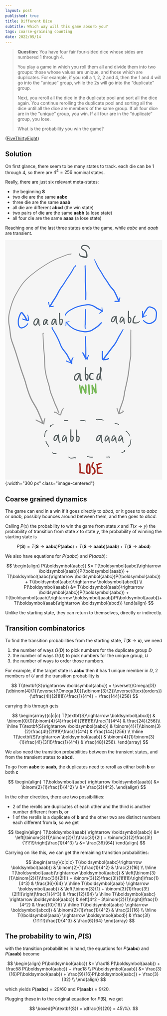 ```yaml
---
layout: post
published: true
title: Different Dice
subtitle: Which way will this game absorb you?
tags: coarse-graining counting
date: 2022/05/14
---
```


>**Question**: You have four fair four-sided dice whose sides are numbered 1 through 4.
>
>You play a game in which you roll them all and divide them into two groups: those whose values are unique, and those which are duplicates. For example, if you roll a 1, 2, 2 and 4, then the 1 and 4 will go into the “unique” group, while the 2s will go into the “duplicate” group.
>
>Next, you reroll all the dice in the duplicate pool and sort all the dice again. You continue rerolling the duplicate pool and sorting all the dice until all the dice are members of the same group. If all four dice are in the “unique” group, you win. If all four are in the “duplicate” group, you lose.
>
>What is the probability you win the game?

<!--more-->

([FiveThirtyEight](https://fivethirtyeight.com/features/its-elementary-my-dear-riddler/))

## Solution

On first glance, there seem to be many states to track. each die can be $1$ through $4,$ so there are $4^4 = 256$ nominal states. 

Really, there are just six relevant meta-states:
- the beginning $\textbf{S}$
- two die are the same $\boldsymbol{aabc}$ 
- three die are the same $\boldsymbol{aaab}$ 
- all die are different $\boldsymbol{abcd}$ (the win state)
- two pairs of die are the same $\boldsymbol{aabb}$ (a lose state)
- all four die are the same $\boldsymbol{aaaa}$ (a lose state)

Reaching one of the last three states ends the game, while $aabc$ and $aaab$ are transient. 

![](/img/2022-05-14-different-dice-graph.png){:width="300 px" class="image-centered"}

## Coarse grained dynamics

The game can end in a win if it goes directly to $abcd,$ or it goes to to $aabc$ or $aaab$, possibly bounces around between them, and then goes to $abcd.$ 

Calling $P(x)$ the probability to win the game from state $x$ and $T(x\rightarrow y)$ the probability of transition from state $x$ to state $y$, the probability of winning the starting state is

$$
  P(\textbf{S}) =  T(\textbf{S}\rightarrow \boldsymbol{aabc})P(\boldsymbol{aabc}) + T(\textbf{S}\rightarrow \boldsymbol{aaab})(\boldsymbol{aaab}) + T(\textbf{S}\rightarrow \boldsymbol{abcd})
$$

We also have equations for $P(aabc)$ and $P(aaab):$ 

$$
    \begin{align}
      P(\boldsymbol{aabc}) &= T(\boldsymbol{aabc}\rightarrow \boldsymbol{aaab})P(\boldsymbol{aaab}) + T(\boldsymbol{aabc}\rightarrow \boldsymbol{aabc})P(\boldsymbol{aabc}) + T(\boldsymbol{aabc}\rightarrow \boldsymbol{abcd}) \\
      P(\boldsymbol{aaab}) &= T(\boldsymbol{aaab}\rightarrow \boldsymbol{aabc})P(\boldsymbol{aabc}) + T(\boldsymbol{aaab}\rightarrow \boldsymbol{aaab})P(\boldsymbol{aaab})+  T(\boldsymbol{aaab}\rightarrow \boldsymbol{abcd})
    \end{align}
$$

Unlike the starting state, they can return to themselves, directly or indirectly. 

## Transition combinatorics

To find the transition probabilities from the starting state, $T(\textbf{S}\rightarrow \boldsymbol{x}),$ we need

1. the number of ways $\Omega(D)$ to pick numbers for the duplicate group $D$
2. the number of ways $\Omega(U)$ to pick numbers for the unique group, $U$
3. the number of ways to order those numbers.

For example, if the target state is $\boldsymbol{aabc}$ then it has $1$ unique member in $D,$ $2$ members of $U$ and the transition probability is

$$
  T(\textbf{S}\rightarrow \boldsymbol{aabc}) = \overset{\Omega(D)}{\dbinom{4}{1}}\overset{\Omega(U)}{\dbinom{3}{2}}\overset{\text{orders}}{\dfrac{4!}{2!1!1!}}\frac{1}{4^4} = \frac{144}{256}
$$

carrying this through gets

$$
  \begin{array}{c|c|c}
    T(\textbf{S}\rightarrow \boldsymbol{abcd}) & \binom{0}{0}\binom{4}{4}\frac{4!}{1!1!1!1!}\frac{1}{4^4} & \frac{24}{256}\\ \hline
    T(\textbf{S}\rightarrow \boldsymbol{aabc}) & \binom{4}{1}\binom{3}{2}\frac{4!}{2!1!1!}\frac{1}{4^4} & \frac{144}{256} \\ \hline
    T(\textbf{S}\rightarrow \boldsymbol{aaab}) & \binom{4}{1}\binom{3}{1}\frac{4!}{3!1!}\frac{1}{4^4} & \frac{48}{256}.
  \end{array} 
$$

We also need the transition probabilities between the transient states, and from the transient states to $\boldsymbol{abcd}.$

To go from $\boldsymbol{aabc}$ to $\boldsymbol{aaab},$ the duplicates need to reroll as either both $\boldsymbol{b}$ or both $\boldsymbol{c}$ 

$$
  \begin{align}
    T(\boldsymbol{aabc} \rightarrow \boldsymbol{aaab}) &= \binom{2}{1}\frac{1}{4^2} \\
    &= \frac{2}{4^2}.
  \end{align}
$$

In the other direction, there are two possibilities: 
- $2$ of the rerolls are duplicates of each other and the third is another number different from $\boldsymbol{b},$ or 
- $1$ of the rerolls is a duplicate of $\boldsymbol{b}$ and the other two are distinct numbers each different from $\boldsymbol{b},$ so we get

$$
  \begin{align}
    T(\boldsymbol{aaab} \rightarrow \boldsymbol{aabc}) &= \left[\binom{3}{1}\binom{2}{1}\frac{3!}{2!} + \binom{3}{2}\frac{3!}{1!1!1!}\right]\frac{1}{4^3} \\
      &= \frac{36}{64}
  \end{align}
$$

Carrying on like this, we can get the remaining transition probabilities:

$$
  \begin{array}{c|c|c}
    T(\boldsymbol{aabc}\rightarrow \boldsymbol{aaab}) & \binom{2}{1}\frac{1}{4^2} & \frac{2}{16} \\ \hline
    T(\boldsymbol{aaab}\rightarrow \boldsymbol{aabc}) & \left[\binom{3}{1}\binom{2}{1}\frac{3!}{2!1!} + \binom{3}{2}\frac{3!}{1!1!1!}\right]\frac{1}{4^3} &  \frac{36}{64} \\ \hline
    T(\boldsymbol{aaab} \rightarrow \boldsymbol{aaab}) & \left[\binom{3}{1} + \binom{3}{1}\frac{3!}{2!1!}\right]\frac{1}{4^3} & \frac{12}{64} \\ \hline
    T(\boldsymbol{aabc} \rightarrow \boldsymbol{aabc}) & \left[4^2 - 3\binom{2}{1}\right]\frac{1}{4^2} & \frac{10}{16} \\ \hline
    T(\boldsymbol{aabc} \rightarrow \boldsymbol{abcd}) & \binom{2}{1}\frac{1}{4^2} & \frac{2}{16} \\ \hline
    T(\boldsymbol{aaab} \rightarrow \boldsymbol{abcd}) & \frac{3!}{1!1!1!}\frac{1}{4^3} & \frac{6}{64}
  \end{array} 
$$

## The probability to win, $P(\textbf{S})$

with the transition probabilities in hand, the equations for $P(\boldsymbol{aabc})$ and $P(\boldsymbol{aaab})$ become 

$$
  \begin{align}
    P(\boldsymbol{aabc}) &= \frac18 P(\boldsymbol{aaab}) + \frac58 P(\boldsymbol{aabc}) + \frac18 \\
    P(\boldsymbol{aaab}) &= \frac{3}{16}P(\boldsymbol{aaab}) + \frac{9}{16}P(\boldsymbol{aabc}) + \frac{3}{32} \\
   \end{align}
 $$

which yields $P(\boldsymbol{aabc})= 29/60$ and $P(\boldsymbol{aaab}) = 9/20.$

Plugging these in to the original equation for $P(\textbf{S}),$ we get 

$$
  \boxed{P(\textbf{S}) = \dfrac{9}{20} = 45\%}.
$$

<br>
